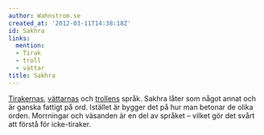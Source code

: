 ```yaml
---
author: Wahnstrom.se
created_at: '2012-03-11T14:38:18Z'
id: Sakhra
links:
  mention:
  - Tirak
  - troll
  - vättar
title: Sakhra
---
```


[Tirakernas], [vättarnas] och [trollens] språk. Sakhra låter som något annat och är ganska fattigt
på ord. Istället är bygger det på hur man betonar de olika orden. Morrningar och väsanden är en del
av språket – vilket gör det svårt att förstå för icke-tiraker.

  [Tirakernas]: Tirak
  [vättarnas]: vättar
  [trollens]: troll